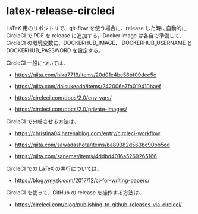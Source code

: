 # latex-release-circleci

LaTeX 用のリポジトリで、git-flow を使う場合に、release した時に自動的に CircleCI で PDF を release に追加する。Docker image は各自で準備して、CircleCI の環境変数に、DOCKERHUB_IMAGE、 DOCKERHUB_USERNAME と DOCKERHUB_PASSWORD を設定する。



CircleCI 一般については、

* https://qiita.com/hika7719/items/20d01c4bc56bf09dec5c

* https://qiita.com/daisukeoda/items/242006e7fa019410baef
* https://circleci.com/docs/2.0/env-vars/
* https://circleci.com/docs/2.0/private-images/



CircleCI で分岐させる方法は、

* https://christina04.hatenablog.com/entry/circleci-workflow

* https://qiita.com/sawadashota/items/ba89382d563bc90bb5cd

* https://qiita.com/sanemat/items/4ddbd4016a5269265166



CircleCI での LaTeX の実行については、

* https://blog.ymyzk.com/2017/12/ci-for-writing-papers/



CircleCI を使って、GitHub の release を操作する方法は、

* https://circleci.com/blog/publishing-to-github-releases-via-circleci/